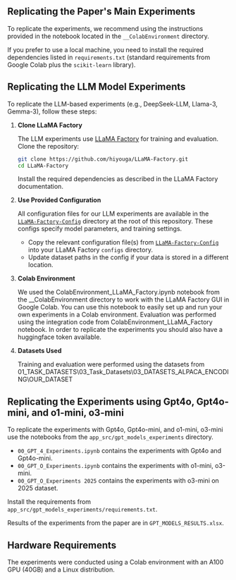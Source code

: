 ## Replicating the Paper's Main Experiments

To replicate the experiments, we recommend using the instructions provided in the notebook located in the `__ColabEnvironment` directory.

If you prefer to use a local machine, you need to install the required dependencies listed in `requirements.txt` (standard requirements from Google Colab plus the `scikit-learn` library).

## Replicating the LLM Model Experiments

To replicate the LLM-based experiments (e.g., DeepSeek-LLM, Llama-3, Gemma-3), follow these steps:

1. **Clone LLaMA Factory**

   The LLM experiments use [LLaMA Factory](https://github.com/hiyouga/LLaMA-Factory) for training and evaluation. Clone the repository:

   ```sh
   git clone https://github.com/hiyouga/LLaMA-Factory.git
   cd LLaMA-Factory
   ```

   Install the required dependencies as described in the LLaMA Factory documentation.

2. **Use Provided Configuration**

   All configuration files for our LLM experiments are available in the [`LLaMA-Factory-Config`](../LLaMA-Factory-Config) directory at the root of this repository. These configs specify model parameters, and training settings.

   - Copy the relevant configuration file(s) from [`LLaMA-Factory-Config`](../LLaMA-Factory-Config) into your LLaMA Factory `configs` directory.
   - Update dataset paths in the config if your data is stored in a different location.

3. **Colab Environment**

    We used the ColabEnvironment_LLaMA_Factory.ipynb notebook from the __ColabEnvironment directory to work with the LLaMA Factory GUI in Google Colab. You can use this notebook to easily set up and run your own experiments in a Colab environment.
    Evaluation was performed using the integration code from ColabEnvironment_LLaMA_Factory notebook.
    In order to replicate the experiments you should also have a huggingface token available.

4. **Datasets Used**

   Training and evaluation were performed using the datasets from 01_TASK_DATASETS\03_Task_Datasets\03_DATASETS_ALPACA_ENCODING\OUR_DATASET

## Replicating the Experiments using Gpt4o, Gpt4o-mini, and o1-mini, o3-mini

To replicate the experiments with Gpt4o, Gpt4o-mini, and o1-mini, o3-mini use the notebooks from the `app_src/gpt_models_experiments` directory.

- `00_GPT_4_Experiments.ipynb` contains the experiments with Gpt4o and Gpt4o-mini.
- `00_GPT_O_Experiments.ipynb` contains the experiments with o1-mini, o3-mini.
- `00_GPT_O_Experiments 2025` contains the experiments with o3-mini on 2025 dataset.

Install the requirements from `app_src/gpt_models_experiments/requirements.txt`.

Results of the experiments from the paper are in `GPT_MODELS_RESULTS.xlsx`.

## Hardware Requirements

The experiments were conducted using a Colab environment with an A100 GPU (40GB) and a Linux distribution.

